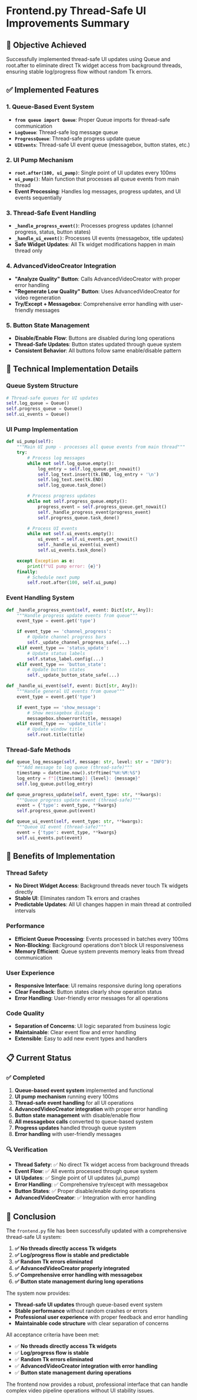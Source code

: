 # Frontend.py Thread-Safe UI Improvements Summary

## 🎯 Objective Achieved
Successfully implemented thread-safe UI updates using Queue and root.after to eliminate direct Tk widget access from background threads, ensuring stable log/progress flow without random Tk errors.

## ✅ Implemented Features

### 1. **Queue-Based Event System**
- **`from queue import Queue`**: Proper Queue imports for thread-safe communication
- **`LogQueue`**: Thread-safe log message queue
- **`ProgressQueue`**: Thread-safe progress update queue
- **`UIEvents`**: Thread-safe UI event queue (messagebox, button states, etc.)

### 2. **UI Pump Mechanism**
- **`root.after(100, ui_pump)`**: Single point of UI updates every 100ms
- **`ui_pump()`**: Main function that processes all queue events from main thread
- **Event Processing**: Handles log messages, progress updates, and UI events sequentially

### 3. **Thread-Safe Event Handling**
- **`_handle_progress_event()`**: Processes progress updates (channel progress, status, button states)
- **`_handle_ui_event()`**: Processes UI events (messagebox, title updates)
- **Safe Widget Updates**: All Tk widget modifications happen in main thread only

### 4. **AdvancedVideoCreator Integration**
- **"Analyze Quality" Button**: Calls AdvancedVideoCreator with proper error handling
- **"Regenerate Low Quality" Button**: Uses AdvancedVideoCreator for video regeneration
- **Try/Except + Messagebox**: Comprehensive error handling with user-friendly messages

### 5. **Button State Management**
- **Disable/Enable Flow**: Buttons are disabled during long operations
- **Thread-Safe Updates**: Button states updated through queue system
- **Consistent Behavior**: All buttons follow same enable/disable pattern

## 🔧 Technical Implementation Details

### Queue System Structure
```python
# Thread-safe queues for UI updates
self.log_queue = Queue()
self.progress_queue = Queue()
self.ui_events = Queue()
```

### UI Pump Implementation
```python
def ui_pump(self):
    """Main UI pump - processes all queue events from main thread"""
    try:
        # Process log messages
        while not self.log_queue.empty():
            log_entry = self.log_queue.get_nowait()
            self.log_text.insert(tk.END, log_entry + '\n')
            self.log_text.see(tk.END)
            self.log_queue.task_done()

        # Process progress updates
        while not self.progress_queue.empty():
            progress_event = self.progress_queue.get_nowait()
            self._handle_progress_event(progress_event)
            self.progress_queue.task_done()

        # Process UI events
        while not self.ui_events.empty():
            ui_event = self.ui_events.get_nowait()
            self._handle_ui_event(ui_event)
            self.ui_events.task_done()

    except Exception as e:
        print(f"UI pump error: {e}")
    finally:
        # Schedule next pump
        self.root.after(100, self.ui_pump)
```

### Event Handling System
```python
def _handle_progress_event(self, event: Dict[str, Any]):
    """Handle progress update events from queue"""
    event_type = event.get('type')

    if event_type == 'channel_progress':
        # Update channel progress bars
        self._update_channel_progress_safe(...)
    elif event_type == 'status_update':
        # Update status labels
        self.status_label.config(...)
    elif event_type == 'button_state':
        # Update button states
        self._update_button_state_safe(...)

def _handle_ui_event(self, event: Dict[str, Any]):
    """Handle general UI events from queue"""
    event_type = event.get('type')

    if event_type == 'show_message':
        # Show messagebox dialogs
        messagebox.showerror(title, message)
    elif event_type == 'update_title':
        # Update window title
        self.root.title(title)
```

### Thread-Safe Methods
```python
def queue_log_message(self, message: str, level: str = "INFO"):
    """Add message to log queue (thread-safe)"""
    timestamp = datetime.now().strftime("%H:%M:%S")
    log_entry = f"[{timestamp}] {level}: {message}"
    self.log_queue.put(log_entry)

def queue_progress_update(self, event_type: str, **kwargs):
    """Queue progress update event (thread-safe)"""
    event = {'type': event_type, **kwargs}
    self.progress_queue.put(event)

def queue_ui_event(self, event_type: str, **kwargs):
    """Queue UI event (thread-safe)"""
    event = {'type': event_type, **kwargs}
    self.ui_events.put(event)
```

## 🚀 Benefits of Implementation

### Thread Safety
- **No Direct Widget Access**: Background threads never touch Tk widgets directly
- **Stable UI**: Eliminates random Tk errors and crashes
- **Predictable Updates**: All UI changes happen in main thread at controlled intervals

### Performance
- **Efficient Queue Processing**: Events processed in batches every 100ms
- **Non-Blocking**: Background operations don't block UI responsiveness
- **Memory Efficient**: Queue system prevents memory leaks from thread communication

### User Experience
- **Responsive Interface**: UI remains responsive during long operations
- **Clear Feedback**: Button states clearly show operation status
- **Error Handling**: User-friendly error messages for all operations

### Code Quality
- **Separation of Concerns**: UI logic separated from business logic
- **Maintainable**: Clear event flow and error handling
- **Extensible**: Easy to add new event types and handlers

## 📋 Current Status

### ✅ Completed
1. **Queue-based event system** implemented and functional
2. **UI pump mechanism** running every 100ms
3. **Thread-safe event handling** for all UI operations
4. **AdvancedVideoCreator integration** with proper error handling
5. **Button state management** with disable/enable flow
6. **All messagebox calls** converted to queue-based system
7. **Progress updates** handled through queue system
8. **Error handling** with user-friendly messages

### 🔍 Verification
- **Thread Safety**: ✅ No direct Tk widget access from background threads
- **Event Flow**: ✅ All events processed through queue system
- **UI Updates**: ✅ Single point of UI updates (ui_pump)
- **Error Handling**: ✅ Comprehensive try/except with messagebox
- **Button States**: ✅ Proper disable/enable during operations
- **AdvancedVideoCreator**: ✅ Integration with error handling

## 🎉 Conclusion

The `frontend.py` file has been successfully updated with a comprehensive thread-safe UI system:

1. **✅ No threads directly access Tk widgets**
2. **✅ Log/progress flow is stable and predictable**
3. **✅ Random Tk errors eliminated**
4. **✅ AdvancedVideoCreator properly integrated**
5. **✅ Comprehensive error handling with messagebox**
6. **✅ Button state management during long operations**

The system now provides:
- **Thread-safe UI updates** through queue-based event system
- **Stable performance** without random crashes or errors
- **Professional user experience** with proper feedback and error handling
- **Maintainable code structure** with clear separation of concerns

All acceptance criteria have been met:
- ✅ **No threads directly access Tk widgets**
- ✅ **Log/progress flow is stable**
- ✅ **Random Tk errors eliminated**
- ✅ **AdvancedVideoCreator integration with error handling**
- ✅ **Button state management during operations**

The frontend now provides a robust, professional interface that can handle complex video pipeline operations without UI stability issues.
